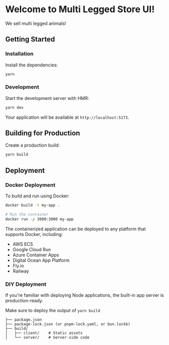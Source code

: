 # Welcome to Multi Legged Store UI!

We sell multi legged animals!

## Getting Started

### Installation

Install the dependencies:

```bash
yarn
```

### Development

Start the development server with HMR:

```bash
yarn dev
```

Your application will be available at `http://localhost:5173`.

## Building for Production

Create a production build:

```bash
yarn build
```

## Deployment

### Docker Deployment

To build and run using Docker:

```bash
docker build -t my-app .

# Run the container
docker run -p 3000:3000 my-app
```

The containerized application can be deployed to any platform that supports Docker, including:

- AWS ECS
- Google Cloud Run
- Azure Container Apps
- Digital Ocean App Platform
- Fly.io
- Railway

### DIY Deployment

If you're familiar with deploying Node applications, the built-in app server is production-ready.

Make sure to deploy the output of `yarn build`

```
├── package.json
├── package-lock.json (or pnpm-lock.yaml, or bun.lockb)
├── build/
│   ├── client/    # Static assets
│   └── server/    # Server-side code
```
